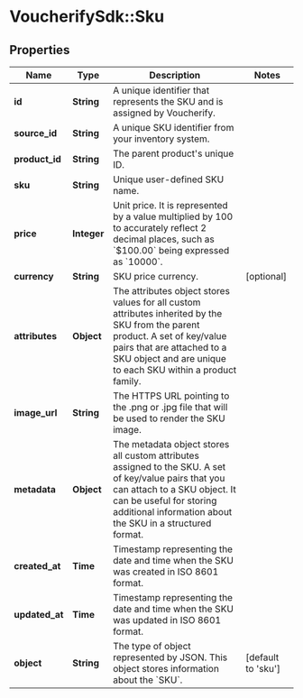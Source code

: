 # VoucherifySdk::Sku

## Properties

| Name | Type | Description | Notes |
| ---- | ---- | ----------- | ----- |
| **id** | **String** | A unique identifier that represents the SKU and is assigned by Voucherify. |  |
| **source_id** | **String** | A unique SKU identifier from your inventory system. |  |
| **product_id** | **String** | The parent product&#39;s unique ID. |  |
| **sku** | **String** | Unique user-defined SKU name. |  |
| **price** | **Integer** | Unit price. It is represented by a value multiplied by 100 to accurately reflect 2 decimal places, such as &#x60;$100.00&#x60; being expressed as &#x60;10000&#x60;. |  |
| **currency** | **String** | SKU price currency. | [optional] |
| **attributes** | **Object** | The attributes object stores values for all custom attributes inherited by the SKU from the parent product. A set of key/value pairs that are attached to a SKU object and are unique to each SKU within a product family. |  |
| **image_url** | **String** | The HTTPS URL pointing to the .png or .jpg file that will be used to render the SKU image. |  |
| **metadata** | **Object** | The metadata object stores all custom attributes assigned to the SKU. A set of key/value pairs that you can attach to a SKU object. It can be useful for storing additional information about the SKU in a structured format. |  |
| **created_at** | **Time** | Timestamp representing the date and time when the SKU was created in ISO 8601 format. |  |
| **updated_at** | **Time** | Timestamp representing the date and time when the SKU was updated in ISO 8601 format. |  |
| **object** | **String** | The type of object represented by JSON. This object stores information about the &#x60;SKU&#x60;. | [default to &#39;sku&#39;] |

